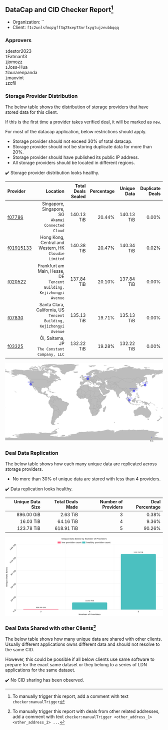 ## DataCap and CID Checker Report[^1]
 - Organization: ``
 - Client: `f1c2unlsfmqzgff3q25xep73nrfxygtujzeubbqqq`
### Approvers
`1`destor2023<br/>`1`Fatman13<br/>`1`jomozz<br/>`1`Joss-Hua<br/>`2`laurarenpanda<br/>`1`maxvint<br/>`1`zcfil

### Storage Provider Distribution
The below table shows the distribution of storage providers that have stored data for this client.

If this is the first time a provider takes verified deal, it will be marked as `new`.

For most of the datacap application, below restrictions should apply.
 - Storage provider should not exceed 30% of total datacap.
 - Storage provider should not be storing duplicate data for more than 20%.
 - Storage provider should have published its public IP address.
 - All storage providers should be located in different regions.

✔️ Storage provider distribution looks healthy.

| Provider                                              |                                                                Location | Total Deals Sealed | Percentage | Unique Data | Duplicate Deals |
| :---------------------------------------------------- | ----------------------------------------------------------------------: | -----------------: | ---------: | ----------: | --------------: |
| [f07786](https://filfox.info/en/address/f07786)       |                   Singapore, Singapore, SG<br/>`Akamai Connected Cloud` |         140.13 TiB |     20.44% |  140.13 TiB |           0.00% |
| [f01915133](https://filfox.info/en/address/f01915133) |                Hong Kong, Central and Western, HK<br/>`Cloudie Limited` |         140.38 TiB |     20.47% |  140.34 TiB |           0.02% |
| [f020522](https://filfox.info/en/address/f020522)     | Frankfurt am Main, Hesse, DE<br/>`Tencent Building, Kejizhongyi Avenue` |         137.84 TiB |     20.10% |  137.84 TiB |           0.00% |
| [f07830](https://filfox.info/en/address/f07830)       |  Santa Clara, California, US<br/>`Tencent Building, Kejizhongyi Avenue` |         135.13 TiB |     19.71% |  135.13 TiB |           0.00% |
| [f03325](https://filfox.info/en/address/f03325)       |                         Ōi, Saitama, JP<br/>`The Constant Company, LLC` |         132.22 TiB |     19.28% |  132.22 TiB |           0.00% |

<img src="https://raw.githubusercontent.com/data-preservation-programs/filplus-checker-assets/main/filecoin-project/filecoin-plus-large-datasets/issues/1910/1686533328941.png"/>

### Deal Data Replication
The below table shows how each many unique data are replicated across storage providers.

- No more than 30% of unique data are stored with less than 4 providers.

✔️ Data replication looks healthy.

| Unique Data Size | Total Deals Made | Number of Providers | Deal Percentage |
| ---------------: | ---------------: | ------------------: | --------------: |
|       896.00 GiB |         2.63 TiB |                   3 |           0.38% |
|        16.03 TiB |        64.16 TiB |                   4 |           9.36% |
|       123.78 TiB |       618.91 TiB |                   5 |          90.26% |

<img src="https://raw.githubusercontent.com/data-preservation-programs/filplus-checker-assets/main/filecoin-project/filecoin-plus-large-datasets/issues/1910/1686533329660.png"/>

### Deal Data Shared with other Clients[^3]
The below table shows how many unique data are shared with other clients.
Usually different applications owns different data and should not resolve to the same CID.

However, this could be possible if all below clients use same software to prepare for the exact same dataset or they belong to a series of LDN applications for the same dataset.

✔️ No CID sharing has been observed.

[^1]: To manually trigger this report, add a comment with text `checker:manualTrigger`

[^2]: Deals from those addresses are combined into this report as they are specified with `checker:manualTrigger`

[^3]: To manually trigger this report with deals from other related addresses, add a comment with text `checker:manualTrigger <other_address_1> <other_address_2> ...`
